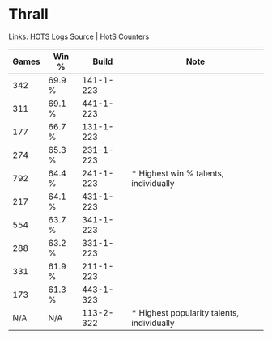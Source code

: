 # Thrall

Links: [HOTS Logs Source](https://www.hotslogs.com/Sitewide/HeroDetails?Hero=Thrall) | [HotS Counters](http://hotscounters.com/#/hero/Thrall)

Games  | Win %  | Build     | Note
-----  | -----  | -----     | ----
342    | 69.9 % | 141-1-223 | 
311    | 69.1 % | 441-1-223 | 
177    | 66.7 % | 131-1-223 | 
274    | 65.3 % | 231-1-223 | 
792    | 64.4 % | 241-1-223 | * Highest win % talents, individually
217    | 64.1 % | 431-1-223 | 
554    | 63.7 % | 341-1-223 | 
288    | 63.2 % | 331-1-223 | 
331    | 61.9 % | 211-1-223 | 
173    | 61.3 % | 443-1-323 | 
N/A    | N/A    | 113-2-322 | * Highest popularity talents, individually
